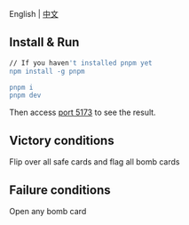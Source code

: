 English | [中文](doc/readme-zh_cn.md)

## Install & Run

```sh
// If you haven't installed pnpm yet
npm install -g pnpm

pnpm i
pnpm dev
```

Then access [port 5173](http://localhost:5173) to see the result.

## Victory conditions

Flip over all safe cards and flag all bomb cards

## Failure conditions

Open any bomb card
